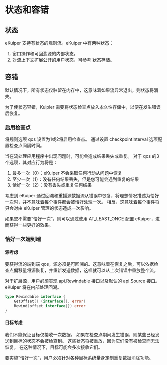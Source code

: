# 状态和容错
## 状态

eKuiper 支持有状态的规则流。eKuiper 中有两种状态：

1. 窗口操作和可回溯源的内部状态。
2. 对流上下文扩展公开的用户状态，可参考 [状态存储](../../extension/native/overview.md#状态存储)。

## 容错

默认情况下，所有状态仅驻留在内存中，这意味着如果流异常退出，则状态将消失。

为了使状态容错，Kuipler 需要将状态检查点放入永久性存储中，以便在发生错误后恢复。

### 启用检查点

将规则选项 qos 设置为1或2将启用检查点。 通过设置 checkpointInterval 选项配置检查点间隔时间。

当在流处理应用程序中出现问题时，可能会造成结果丢失或重复。 对于 qos 的3个选项，其对应行为将是：

1. 最多一次（0）：eKuiper 不会采取任何行动从问题中恢复
2. 至少一次（1）：没有任何结果丢失，但是您可能会遇到重复的结果
3. 恰好一次（2）：没有丢失或重复任何结果

考虑到 eKuiper 通过回溯和重播源数据流从错误中恢复，将理想情况描述为恰好一次时，并不意味着每个事件都会被恰好处理一次。 相反，这意味着每个事件将只会对由 eKuiper 管理的状态造成一次影响。

如果您不需要“恰好一次”，则可以通过使用 AT_LEAST_ONCE 配置 eKuiper，进而获得一些更好的效果。

### 恰好一次端到端

#### 源考虑

要获得流的端到端 qos，源必须是可回溯的。这意味着在恢复之后，可以依据检查点偏移量将源恢复，并重新发送数据，这样就可以从上次错误中重放整个流。

对于扩展源，用户必须实现 api.Rewindable 接口以及默认的 api.Source 接口。 eKuiper 将在内部处理回溯。

```go
type Rewindable interface {
	GetOffset() (interface{}, error)
	Rewind(offset interface{}) error
}
```

#### 目标考虑

我们不能保证目标仅接收一次数据。 如果在检查点期间发生错误，则某些已经发送到目标的状态不会被检查到。 这些状态将被重放，因为它们没有被检查而无法恢复。 在这种情况下，目标可能会多次接收它们。

要实施“恰好一次”，用户必须针对各种目标系统量身定制重复数据消除功能。